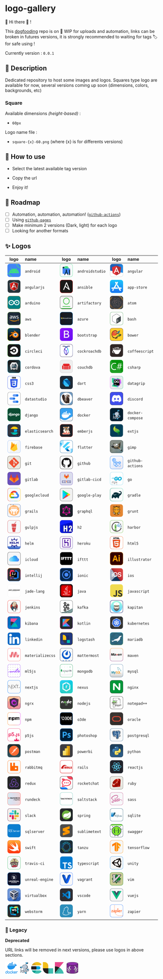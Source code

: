 # logo-gallery

:mega: Hi there :wave: ! 

This [dogfooding](https://en.wikipedia.org/wiki/Eating_your_own_dog_food) repo is on :construction: WIP for uploads and automation,
links can be broken in futures versions, it is strongly recommended to waiting for tags :label: for safe using ! 

Currently version :  `0.0.1`

## :speech_balloon: Description

Dedicated repository to host some images and logos.
Squares type logo are available for now, several versions coming up soon (dimensions, colors, backgrounds, etc)

### Square

Available dimensions *(height-based)* :

* `60px`

Logo name file : 

* `square-{x}-60.png` (where {x} is for differents versions)

## :rocket: How to use

* Select the latest available tag version

* Copy the url

* Enjoy it!

## :newspaper: Roadmap

- [ ] Automation, automation, automation! ([`github-actions`](https://github.com/features/actions))
- [ ] Using [`github-pages`](https://pages.github.com/)
- [ ] Make minimum 2 versions (Dark, light) for each logo
- [ ] Looking for another formats

## :sparkles: Logos

|logo|name|logo|name|logo|name|
|:--:|:---|:--:|:---|:--:|:---|
|![android](./img/a/android/square-1-60.png "android")|`android`|![androidstudio](./img/a/androidstudio/square-1-60.png "androidstudio")|`androidstudio`|![angular](./img/a/angular/square-1-60.png "angular")|`angular`|![angular](./img/a/angular/square-1-60.png "angular")|`angular`|
|![angularjs](./img/a/angularjs/square-1-60.png "angularjs")|`angularjs`|![ansible](./img/a/ansible/square-1-60.png "ansible")|`ansible`|![app-store](./img/a/app-store/square-1-60.png "app-store")|`app-store`|![app-store](./img/a/app-store/square-1-60.png "app-store")|`app-store`|
|![arduino](./img/a/arduino/square-1-60.png "arduino")|`arduino`|![artifactory](./img/a/artifactory/square-1-60.png "artifactory")|`artifactory`|![atom](./img/a/atom/square-1-60.png "atom")|`atom`|![atom](./img/a/atom/square-1-60.png "atom")|`atom`|
|![aws](./img/a/aws/square-1-60.png "aws")|`aws`|![azure](./img/a/azure/square-1-60.png "azure")|`azure`|![bash](./img/b/bash/square-1-60.png "bash")|`bash`|![bash](./img/b/bash/square-1-60.png "bash")|`bash`|
|![blender](./img/b/blender/square-1-60.png "blender")|`blender`|![bootstrap](./img/b/bootstrap/square-1-60.png "bootstrap")|`bootstrap`|![bower](./img/b/bower/square-1-60.png "bower")|`bower`|![bower](./img/b/bower/square-1-60.png "bower")|`bower`|
|![circleci](./img/c/circleci/square-1-60.png "circleci")|`circleci`|![cockroachdb](./img/c/cockroachdb/square-1-60.png "cockroachdb")|`cockroachdb`|![coffeescript](./img/c/coffeescript/square-1-60.png "coffeescript")|`coffeescript`|![coffeescript](./img/c/coffeescript/square-1-60.png "coffeescript")|`coffeescript`|
|![cordova](./img/c/cordova/square-1-60.png "cordova")|`cordova`|![couchdb](./img/c/couchdb/square-1-60.png "couchdb")|`couchdb`|![csharp](./img/c/csharp/square-1-60.png "csharp")|`csharp`|![csharp](./img/c/csharp/square-1-60.png "csharp")|`csharp`|
|![css3](./img/c/css3/square-1-60.png "css3")|`css3`|![dart](./img/d/dart/square-1-60.png "dart")|`dart`|![datagrip](./img/d/datagrip/square-1-60.png "datagrip")|`datagrip`|![datagrip](./img/d/datagrip/square-1-60.png "datagrip")|`datagrip`|
|![datastudio](./img/d/datastudio/square-1-60.png "datastudio")|`datastudio`|![dbeaver](./img/d/dbeaver/square-1-60.png "dbeaver")|`dbeaver`|![discord](./img/d/discord/square-1-60.png "discord")|`discord`|![discord](./img/d/discord/square-1-60.png "discord")|`discord`|
|![django](./img/d/django/square-1-60.png "django")|`django`|![docker](./img/d/docker/square-1-60.png "docker")|`docker`|![docker-compose](./img/d/docker-compose/square-1-60.png "docker-compose")|`docker-compose`|![docker-compose](./img/d/docker-compose/square-1-60.png "docker-compose")|`docker-compose`|
|![elasticsearch](./img/e/elasticsearch/square-1-60.png "elasticsearch")|`elasticsearch`|![emberjs](./img/e/emberjs/square-1-60.png "emberjs")|`emberjs`|![extjs](./img/e/extjs/square-1-60.png "extjs")|`extjs`|![extjs](./img/e/extjs/square-1-60.png "extjs")|`extjs`|
|![firebase](./img/f/firebase/square-1-60.png "firebase")|`firebase`|![flutter](./img/f/flutter/square-1-60.png "flutter")|`flutter`|![gimp](./img/g/gimp/square-1-60.png "gimp")|`gimp`|![gimp](./img/g/gimp/square-1-60.png "gimp")|`gimp`|
|![git](./img/g/git/square-1-60.png "git")|`git`|![github](./img/g/github/square-1-60.png "github")|`github`|![github-actions](./img/g/github-actions/square-1-60.png "github-actions")|`github-actions`|![github-actions](./img/g/github-actions/square-1-60.png "github-actions")|`github-actions`|
|![gitlab](./img/g/gitlab/square-1-60.png "gitlab")|`gitlab`|![gitlab-cicd](./img/g/gitlab-cicd/square-1-60.png "gitlab-cicd")|`gitlab-cicd`|![go](./img/g/go/square-1-60.png "go")|`go`|![go](./img/g/go/square-1-60.png "go")|`go`|
|![googlecloud](./img/g/googlecloud/square-1-60.png "googlecloud")|`googlecloud`|![google-play](./img/g/google-play/square-1-60.png "google-play")|`google-play`|![gradle](./img/g/gradle/square-1-60.png "gradle")|`gradle`|![gradle](./img/g/gradle/square-1-60.png "gradle")|`gradle`|
|![grails](./img/g/grails/square-1-60.png "grails")|`grails`|![graphql](./img/g/graphql/square-1-60.png "graphql")|`graphql`|![grunt](./img/g/grunt/square-1-60.png "grunt")|`grunt`|![grunt](./img/g/grunt/square-1-60.png "grunt")|`grunt`|
|![gulpjs](./img/g/gulpjs/square-1-60.png "gulpjs")|`gulpjs`|![h2](./img/h/h2/square-1-60.png "h2")|`h2`|![harbor](./img/h/harbor/square-1-60.png "harbor")|`harbor`|![harbor](./img/h/harbor/square-1-60.png "harbor")|`harbor`|
|![helm](./img/h/helm/square-1-60.png "helm")|`helm`|![heroku](./img/h/heroku/square-1-60.png "heroku")|`heroku`|![html5](./img/h/html5/square-1-60.png "html5")|`html5`|![html5](./img/h/html5/square-1-60.png "html5")|`html5`|
|![icloud](./img/i/icloud/square-1-60.png "icloud")|`icloud`|![ifttt](./img/i/ifttt/square-1-60.png "ifttt")|`ifttt`|![illustrator](./img/i/illustrator/square-1-60.png "illustrator")|`illustrator`|![illustrator](./img/i/illustrator/square-1-60.png "illustrator")|`illustrator`|
|![intellij](./img/i/intellij/square-1-60.png "intellij")|`intellij`|![ionic](./img/i/ionic/square-1-60.png "ionic")|`ionic`|![ios](./img/i/ios/square-1-60.png "ios")|`ios`|![ios](./img/i/ios/square-1-60.png "ios")|`ios`|
|![jade-lang](./img/j/jade-lang/square-1-60.png "jade-lang")|`jade-lang`|![java](./img/j/java/square-1-60.png "java")|`java`|![javascript](./img/j/javascript/square-1-60.png "javascript")|`javascript`|![javascript](./img/j/javascript/square-1-60.png "javascript")|`javascript`|
|![jenkins](./img/j/jenkins/square-1-60.png "jenkins")|`jenkins`|![kafka](./img/k/kafka/square-1-60.png "kafka")|`kafka`|![kapitan](./img/k/kapitan/square-1-60.png "kapitan")|`kapitan`|![kapitan](./img/k/kapitan/square-1-60.png "kapitan")|`kapitan`|
|![kibana](./img/k/kibana/square-1-60.png "kibana")|`kibana`|![kotlin](./img/k/kotlin/square-1-60.png "kotlin")|`kotlin`|![kubernetes](./img/k/kubernetes/square-1-60.png "kubernetes")|`kubernetes`|![kubernetes](./img/k/kubernetes/square-1-60.png "kubernetes")|`kubernetes`|
|![linkedin](./img/l/linkedin/square-1-60.png "linkedin")|`linkedin`|![logstash](./img/l/logstash/square-1-60.png "logstash")|`logstash`|![mariadb](./img/m/mariadb/square-1-60.png "mariadb")|`mariadb`|![mariadb](./img/m/mariadb/square-1-60.png "mariadb")|`mariadb`|
|![materializecss](./img/m/materializecss/square-1-60.png "materializecss")|`materializecss`|![mattermost](./img/m/mattermost/square-1-60.png "mattermost")|`mattermost`|![maven](./img/m/maven/square-1-60.png "maven")|`maven`|![maven](./img/m/maven/square-1-60.png "maven")|`maven`|
|![ml5js](./img/m/ml5js/square-1-60.png "ml5js")|`ml5js`|![mongodb](./img/m/mongodb/square-1-60.png "mongodb")|`mongodb`|![mysql](./img/m/mysql/square-1-60.png "mysql")|`mysql`|![mysql](./img/m/mysql/square-1-60.png "mysql")|`mysql`|
|![nextjs](./img/n/nextjs/square-1-60.png "nextjs")|`nextjs`|![nexus](./img/n/nexus/square-1-60.png "nexus")|`nexus`|![nginx](./img/n/nginx/square-1-60.png "nginx")|`nginx`|![nginx](./img/n/nginx/square-1-60.png "nginx")|`nginx`|
|![ngrx](./img/n/ngrx/square-1-60.png "ngrx")|`ngrx`|![nodejs](./img/n/nodejs/square-1-60.png "nodejs")|`nodejs`|![notepad++](./img/n/notepad++/square-1-60.png "notepad++")|`notepad++`|![notepad++](./img/n/notepad++/square-1-60.png "notepad++")|`notepad++`|
|![npm](./img/n/npm/square-1-60.png "npm")|`npm`|![o3de](./img/o/o3de/square-1-60.png "o3de")|`o3de`|![oracle](./img/o/oracle/square-1-60.png "oracle")|`oracle`|![oracle](./img/o/oracle/square-1-60.png "oracle")|`oracle`|
|![p5js](./img/p/p5js/square-1-60.png "p5js")|`p5js`|![photoshop](./img/p/photoshop/square-1-60.png "photoshop")|`photoshop`|![postgresql](./img/p/postgresql/square-1-60.png "postgresql")|`postgresql`|![postgresql](./img/p/postgresql/square-1-60.png "postgresql")|`postgresql`|
|![postman](./img/p/postman/square-1-60.png "postman")|`postman`|![powerbi](./img/p/powerbi/square-1-60.png "powerbi")|`powerbi`|![python](./img/p/python/square-1-60.png "python")|`python`|![python](./img/p/python/square-1-60.png "python")|`python`|
|![rabbitmq](./img/r/rabbitmq/square-1-60.png "rabbitmq")|`rabbitmq`|![rails](./img/r/rails/square-1-60.png "rails")|`rails`|![reactjs](./img/r/reactjs/square-1-60.png "reactjs")|`reactjs`|![reactjs](./img/r/reactjs/square-1-60.png "reactjs")|`reactjs`|
|![redux](./img/r/redux/square-1-60.png "redux")|`redux`|![rocketchat](./img/r/rocketchat/square-1-60.png "rocketchat")|`rocketchat`|![ruby](./img/r/ruby/square-1-60.png "ruby")|`ruby`|![ruby](./img/r/ruby/square-1-60.png "ruby")|`ruby`|
|![rundeck](./img/r/rundeck/square-1-60.png "rundeck")|`rundeck`|![saltstack](./img/s/saltstack/square-1-60.png "saltstack")|`saltstack`|![sass](./img/s/sass/square-1-60.png "sass")|`sass`|![sass](./img/s/sass/square-1-60.png "sass")|`sass`|
|![slack](./img/s/slack/square-1-60.png "slack")|`slack`|![spring](./img/s/spring/square-1-60.png "spring")|`spring`|![sqlite](./img/s/sqlite/square-1-60.png "sqlite")|`sqlite`|![sqlite](./img/s/sqlite/square-1-60.png "sqlite")|`sqlite`|
|![sqlserver](./img/s/sqlserver/square-1-60.png "sqlserver")|`sqlserver`|![sublimetext](./img/s/sublimetext/square-1-60.png "sublimetext")|`sublimetext`|![swagger](./img/s/swagger/square-1-60.png "swagger")|`swagger`|![swagger](./img/s/swagger/square-1-60.png "swagger")|`swagger`|
|![swift](./img/s/swift/square-1-60.png "swift")|`swift`|![tanzu](./img/t/tanzu/square-1-60.png "tanzu")|`tanzu`|![tensorflow](./img/t/tensorflow/square-1-60.png "tensorflow")|`tensorflow`|![tensorflow](./img/t/tensorflow/square-1-60.png "tensorflow")|`tensorflow`|
|![travis-ci](./img/t/travis-ci/square-1-60.png "travis-ci")|`travis-ci`|![typescript](./img/t/typescript/square-1-60.png "typescript")|`typescript`|![unity](./img/u/unity/square-1-60.png "unity")|`unity`|![unity](./img/u/unity/square-1-60.png "unity")|`unity`|
|![unreal-engine](./img/u/unreal-engine/square-1-60.png "unreal-engine")|`unreal-engine`|![vagrant](./img/v/vagrant/square-1-60.png "vagrant")|`vagrant`|![vim](./img/v/vim/square-1-60.png "vim")|`vim`|![vim](./img/v/vim/square-1-60.png "vim")|`vim`|
|![virtualbox](./img/v/virtualbox/square-1-60.png "virtualbox")|`virtualbox`|![vscode](./img/v/vscode/square-1-60.png "vscode")|`vscode`|![vuejs](./img/v/vuejs/square-1-60.png "vuejs")|`vuejs`|![vuejs](./img/v/vuejs/square-1-60.png "vuejs")|`vuejs`|
|![webstorm](./img/w/webstorm/square-1-60.png "webstorm")|`webstorm`|![yarn](./img/y/yarn/square-1-60.png "yarn")|`yarn`|![zapier](./img/z/zapier/square-1-60.png "zapier")|`zapier`|![zapier](./img/z/zapier/square-1-60.png "zapier")|`zapier`|




### :stop_sign: Legacy

**Deprecated**

URL links will be removed in next versions, please use logos in above sections.

![docker](img/docker/docker.png "docker")
![docker-compose](img/docker-compose/docker-compose.png "docker-compose")
![elk](img/elk/elk.png "elk")
![schemacrawler](img/schemacrawler/schemacrawler.png "elk")
